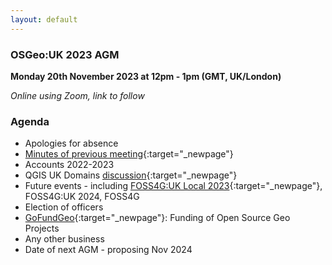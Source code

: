 ```yaml
---
layout: default
---
```


### OSGeo:UK 2023 AGM

**Monday 20th November 2023 at 12pm - 1pm (GMT, UK/London)** 

*Online using Zoom, link to follow*

### Agenda

* Apologies for absence
* [Minutes of previous meeting](./agm2022minutes.html){:target="_newpage"}
* Accounts 2022-2023
* QGIS UK Domains [discussion](https://lists.osgeo.org/pipermail/uk/2023-March/001189.html){:target="_newpage"}
* Future events - including [FOSS4G:UK Local 2023](https://uk.osgeo.org/foss4guklocal2023/){:target="_newpage"}, FOSS4G:UK 2024, FOSS4G
* Election of officers
* [GoFundGeo](../gofundgeo.html){:target="_newpage"}: Funding of Open Source Geo Projects
* Any other business
* Date of next AGM - proposing Nov 2024
